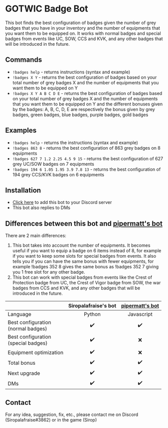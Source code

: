 # GOTWIC Badge Bot
This bot finds the best configuration of badges given the number of grey badges that you have in your inventory and the number of equipments that you want them to be equipped on. It works with normal badges and special badges from events like UC, SOW, CCS and KVK, and any other badges that will be introduced in the future.

## Commands
* ``!badges help`` - returns instructions (syntax and example)
* ``!badges X Y`` - returns the best configuration of badges based on your total number of grey badges X and the number of equipments that you want them to be equipped on Y
* ``!badges X Y A B C D E`` - returns the best configuration of badges based on your total number of grey badges X and the number of equipments that you want them to be equipped on Y and the different bonuses given by the badges: A, B, C, D, E are respectively the bonus given by grey badges, green badges, blue badges, purple badges, gold badges

## Examples
* ``!badges help`` - returns the instructions (syntax and example)
* ``!badges 863 8`` - returns the best configuration of 863 grey badges on 8 equipments
* ``!badges 627 7 1.2 2.25 4.5 9 15`` - returns the best configuration of 627 grey UC/SOW badges on 7 equipments
* ``!badges 194 6 1.05 1.95 3.9 7.8 13`` - returns the best configuration of 194 grey CCS/KVK badges on 6 equipments

## Installation
* [Click here](https://discord.com/api/oauth2/authorize?client_id=812358480392224778&permissions=11264&scope=bot) to add this bot to your Discord server
* This bot also replies to DMs

## Differences between this bot and [pipermatt's bot](https://github.com/pipermatt/badgebot)
There are 2 main differences:
1. This bot takes into account the number of equipments. It becomes useful if you want to equip a badge on 6 items instead of 8, for example if you want to keep some slots for special badges from events. It also tells you if you can have the same bonus with fewer equipments, for example !badges 352 8 gives the same bonus as !badges 352 7 giving you 1 free slot for any other badge.
2. This bot can work with special badges from events like the Crest of Protection badge from UC, the Crest of Vigor badge from SOW, the war badges from CCS and KVK, and any other badges that will be introduced in the future.

|               | Siropalafraise's bot  | [pipermatt's bot](https://github.com/pipermatt/badgebot) |
| :-- | :-: | :-: |
| Language  | Python  | Javascript  |
| Best configuration<br>(normal badges)  | :heavy_check_mark:  | :heavy_check_mark:  |
| Best configuration<br>(special badges)  | :heavy_check_mark:  | :x:  |
| Equipment optimization  | :heavy_check_mark:  | :x:  |
| Total bonus  | :heavy_check_mark:  | :heavy_check_mark:  |
| Next upgrade  | :heavy_check_mark:  | :heavy_check_mark:  |
| DMs  | :heavy_check_mark:  | :heavy_check_mark:  |

## Contact
For any idea, suggestion, fix, etc., please contact me on Discord (Siropalafraise#3862) or in the game (Sirop)
